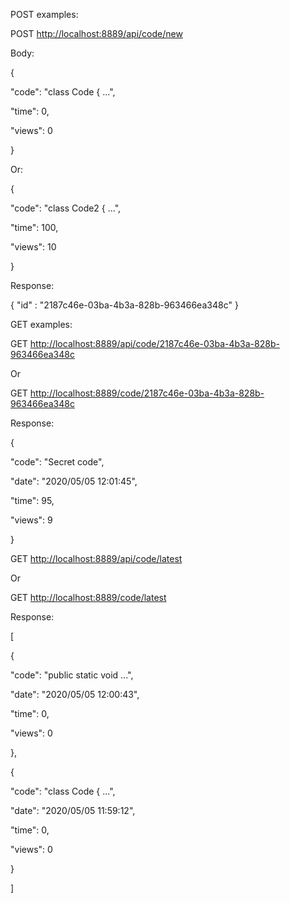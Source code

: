 ﻿POST examples:

POST <http://localhost:8889/api/code/new>

Body:

{

"code": "class Code { ...",

"time": 0,

"views": 0

}

Or:

{

"code": "class Code2 { ...",

"time": 100,

"views": 10

}

Response:

{ "id" : "2187c46e-03ba-4b3a-828b-963466ea348c" }

GET examples:

GET <http://localhost:8889/api/code/2187c46e-03ba-4b3a-828b-963466ea348c>

Or

GET <http://localhost:8889/code/2187c46e-03ba-4b3a-828b-963466ea348c>

Response:

{

"code": "Secret code",

"date": "2020/05/05 12:01:45",

"time": 95,

"views": 9

}

GET <http://localhost:8889/api/code/latest>

Or

GET <http://localhost:8889/code/latest>

Response:

[

{

"code": "public static void ...",

"date": "2020/05/05 12:00:43",

"time": 0,

"views": 0

},

{

"code": "class Code { ...",

"date": "2020/05/05 11:59:12",

"time": 0,

"views": 0

}

]



